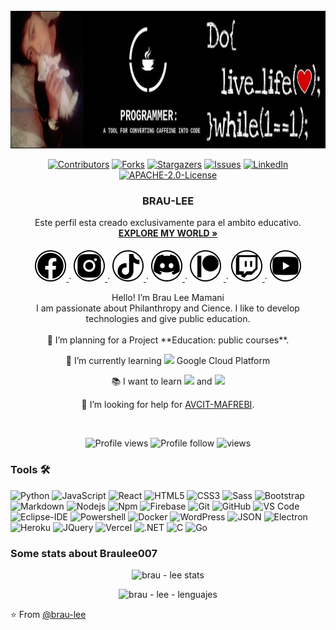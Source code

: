 <div id="top"></div>
<!--
* @brau-lee
* Empezemos con pie derecho en el perfil de GitHub 
* Hazle un fork a heste repositorio y cambiale el nombre al repositorio
* Ahora modifiquemos el README.md de tu perfil 
* Recuerda que la forma en la que se edita el README.md es con el lenguaje de hipermarcado HTML 
* Que tan sorprendente puedes poner a tu perfil NO OLVIDES DE COMPARTIR
-->


<!-- PAGINA WEB -->
<!-- https://brau-lee.github.io -->


<!-- PROJECT LOGO -->
<br />
<div align="center">
  <a href="https://brau-lee.github.io">
    <img src="images/cover.png" alt="brau - lee" width="980" height="220">
  </a>

 [![Contributors][contributors-shield]][contributors-url]
 [![Forks][forks-shield]][forks-url]
 [![Stargazers][stars-shield]][stars-url]
 [![Issues][issues-shield]][issues-url]
 [![LinkedIn][linkedin-shield]][linkedin-url]
 [![APACHE-2.0-License][license-shield]][license-url]

 <h3 align="center">BRAU-LEE</h3>
 

  <p align="center">
    Este perfil esta creado exclusivamente para el ambito educativo.
    <br />
    <a href="https://brau-lee.github.io"><strong>EXPLORE MY WORLD »</strong></a>
    <br />
    <br />
    <a href="https://www.facebook.com/freddy.brau.lee">
      <img alt="facebook brau - lee" src="images/facebook.svg">
    </a>
    ·
    <a href="https://www.instagram.com/brau_1ee/">
      <img alt="instagram brau - lee" src="images/instagram.svg">
    </a>
    ·
    <a href="https://www.tiktok.com/@braulew32uwu?">
    <img alt="tik tok brau - lee" src="images/tiktok.svg">
    </a>
    ·
    <a href="https://discord.gg/tucYVBgq">
    <img alt="canal - grupo de discord Devs at all" src="images/discord.svg">
    </a>
    ·
    <a href="https://www.patreon.com/brau_lee">
    <img alt=" donaciones - patreon de brau lee" src="images/patreon.svg">
    </a>
    ·
    <a href="https://www.twitch.tv/brau_lee">
    <img alt="twich - tv - en vivo - live brau-lee " src="images/twich.svg">
    </a>
    ·
    <a href="https://www.youtube.com/channel/UCG41ZJowSmokP5Mrl8Y-J7w">
    <img alt="youtube canal de videos brau-lee " src="images/youtube.svg">
    </a>
  </p>
  <p align="center">
  Hello! I’m Brau Lee Mamani <br>
  I am passionate about Philanthropy and Cience. I like to develop technologies and give public education.
  <br> 
  <br>
 🔭 I’m planning for a Project **Education: public courses**.
 
 🌱 I’m currently learning <img src="http://img.shields.io/badge/-4285F4?style=flat&logo=google%20cloud&logoColor=white"> Google Cloud Platform
 
 :books: I want to learn <img src="https://img.shields.io/badge/-Flutter-3a495d?style=flat&logo=flutter&logoColor=67b7f7"> and <img src="http://img.shields.io/badge/-Deno-black?style=flat&logo=deno&logoColor=white"/>
 
 🤔 I’m looking for help for [AVCIT-MAFREBI](https://www.facebook.com/groups/avcit.mafrebi).
 
  <br>

  ![Profile views](https://gpvc.arturio.dev/brau-lee) 
  ![Profile follow](https://img.shields.io/github/followers/brau-lee) 
  ![views](https://visitor-badge.glitch.me/badge?page_id=brau-lee.brau-lee)
  </p>
</div>

### Tools 🛠 

![Python](http://img.shields.io/badge/-Python-3776AB?style=flat-square&logo=python&logoColor=ffffff)
![JavaScript](https://img.shields.io/badge/-JavaScript-%23F7DF1C?style=flat-square&logo=javascript&logoColor=000000&labelColor=%23F7DF1C&color=%23FFCE5A)
![React](https://img.shields.io/badge/-React-61DAFB?style=flat-square&logo=react&logoColor=ffffff)
![HTML5](https://img.shields.io/badge/-HTML5-%23E44D27?style=flat-square&logo=html5&logoColor=ffffff)
![CSS3](https://img.shields.io/badge/-CSS3-%231572B6?style=flat-square&logo=css3)
![Sass](https://img.shields.io/badge/-Sass-%23CC6699?style=flat-square&logo=sass&logoColor=ffffff)
![Bootstrap](https://img.shields.io/badge/-Bootstrap-563D7C?style=flat-square&logo=Bootstrap)
![Markdown](https://img.shields.io/badge/-Markdown-000000?style=flat-square&logo=markdown)
![Nodejs](https://img.shields.io/badge/-Nodejs-339933?style=flat-square&logo=Node.js&logoColor=ffffff)
![Npm](https://img.shields.io/badge/-npm-CB3837?style=flat-square&logo=npm)
![Firebase](https://img.shields.io/badge/-Firebase-FFCA28?style=flat-square&logo=firebase&logoColor=ffffff)
![Git](https://img.shields.io/badge/-Git-%23F05032?style=flat-square&logo=git&logoColor=%23ffffff)
![GitHub](https://img.shields.io/badge/-GitHub-181717?style=flat-square&logo=github)
![VS Code](http://img.shields.io/badge/-VS%20Code-007ACC?style=flat-square&logo=visual-studio-code&logoColor=ffffff)
![Eclipse-IDE](http://img.shields.io/badge/-Eclipse-2C2255?style=flat-square&logo=eclipse&logoColor=ffffff)
![Powershell](http://img.shields.io/badge/-Powershell-5391FE?style=flat-square&logo=powershell&logoColor=ffffff)
![Docker](https://img.shields.io/badge/-Docker-black?style=flat&logo=docker) 
![WordPress](https://img.shields.io/badge/-WordPress-blue?style=flat&logo=wordpress)
![JSON](https://img.shields.io/badge/-json-02569B?style=flat&logo=json)
![Electron](https://img.shields.io/badge/-Electron-gray?style=flat&logo=electron&) 
![Heroku](https://img.shields.io/badge/-Heroku-gray?style=flat&logo=heroku) 
![JQuery](https://img.shields.io/badge/-JQuery-blue?style=flat&logo=jquery) 
![Vercel](http://img.shields.io/badge/-Vercel-black?style=flat&logo=vercel&logoColor=white)
![.NET](https://img.shields.io/badge/-Microsoft-%231572B6?style=flat-square&logo=.net&logoColor=ffffff)
![C](https://img.shields.io/badge/-Sharp-%231572B6?style=flat-square&logo=c#&logoColor=ffffff)
![Go](https://img.shields.io/badge/-Golang-black?style=flat-square&logo=Go)

### Some stats about Braulee007

<p align = "center">
  <img alt="brau - lee stats" src = "https://github-readme-stats.vercel.app/api?username=brau-lee&show_icons=true&theme=radical&line_height=33">
</p>

<p align = "center">
<img alt="brau - lee - lenguajes "src = "https://github-readme-stats.vercel.app/api/top-langs/?username=brau-lee&hide_langs_below=.25&theme=radical">
</p>

<!-- aqui si lees detenidamente puedes modificar los colores hexadecimales para personalisar tus stats--- 
<img alt="brau - lee github stats" src="https://github-readme-stats.vercel.app/api?username=brau-lee&&show_icons=true&title_color=ffffff&icon_color=bb2acf&text_color=daf7dc&bg_color=151515" >
-->

⭐ From [@brau-lee](https://github.com/brau-lee)




<!-- MARKDOWN LINKS & IMAGES -->
<!-- https://www.markdownguide.org/basic-syntax/#reference-style-links -->
[contributors-shield]: https://img.shields.io/github/contributors/github_brau-lee/brau-lee.svg?style=for-the-badge
[contributors-url]: https://github.com/github_brau-lee/brau-lee/graphs/contributors
[forks-shield]: https://img.shields.io/github/forks/github_brau-lee/brau-lee.svg?style=for-the-badge
[forks-url]: https://github.com/github_brau-lee/Brau-lee/network/members
[stars-shield]: https://img.shields.io/github/stars/github_brau-lee/brau-lee.svg?style=for-the-badge
[stars-url]: https://github.com/github_brau-lee/Brau-lee/stargazers
[issues-shield]: https://img.shields.io/github/issues/github_brau-lee/brau-lee.svg?style=for-the-badge
[issues-url]: https://github.com/github_brau-lee/Brau-lee/issues
[GitHub-version]:https://img.shields.io/badge/version-1.0-brightgreen.svg?style=flat
[license-shield]: https://img.shields.io/badge/License-Apache2.0-blue.svg?style=flat
[license-url]: https://github.com/github_brau-lee/brau-lee/blob/main/LICENSE.txt
[linkedin-shield]: https://img.shields.io/badge/-LinkedIn-black.svg?style=for-the-badge&logo=linkedin&colorB=555
[linkedin-url]: https://www.linkedin.com/in/freddy-brau-lee-mamani-rivas-4456a5217/